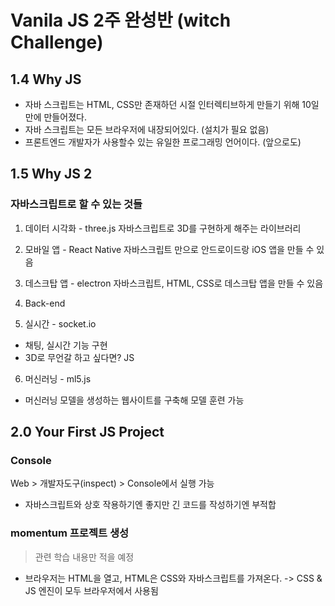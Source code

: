 # Vanila JS 2주 완성반 (witch Challenge)

## 1.4 Why JS
- 자바 스크립트는 HTML, CSS만 존재하던 시절 인터렉티브하게 만들기 위해 10일 만에 만들어졌다.
- 자바 스크립트는 모든 브라우저에 내장되어있다. (설치가 필요 없음)
- 프론트엔드 개발자가 사용할수 있는 유일한 프로그래밍 언어이다. (앞으로도)

## 1.5 Why JS 2
### 자바스크립트로 할 수 있는 것들
1. 데이터 시각화 - three.js
자바스크립트로 3D를 구현하게 해주는 라이브러리

2. 모바일 앱 - React Native
자바스크립트 만으로 안드로이드랑 iOS 앱을 만들 수 있음

3. 데스크탑 앱 - electron
자바스크립트, HTML, CSS로 데스크탑 앱을 만들 수 있음

4. Back-end

5. 실시간 - socket.io
- 채팅, 실시간 기능 구현
- 3D로 무언갈 하고 싶다면? JS

6. 머신러닝 - ml5.js
- 머신러닝 모델을 생성하는 웹사이트를 구축해 모델 훈련 가능

## 2.0 Your First JS Project
### Console
Web > 개발자도구(inspect) > Console에서 실행 가능
- 자바스크립트와 상호 작용하기엔 좋지만 긴 코드를 작성하기엔 부적합

### momentum 프로젝트 생성
> 관련 학습 내용만 적을 예정

- 브라우저는 HTML을 열고, HTML은 CSS와 자바스크립트를 가져온다. 
  -> CSS & JS 엔진이 모두 브라우저에서 사용됨